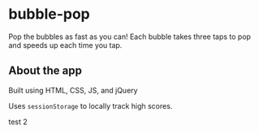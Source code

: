 # bubble-pop

Pop the bubbles as fast as you can! Each bubble takes three taps to pop and speeds up each time you tap.

## About the app
Built using HTML, CSS, JS, and jQuery

Uses `sessionStorage` to locally track high scores.

test 2